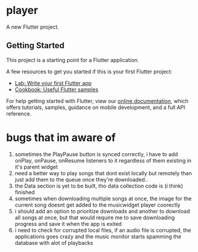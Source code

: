 # player

A new Flutter project.

## Getting Started

This project is a starting point for a Flutter application.

A few resources to get you started if this is your first Flutter project:

- [Lab: Write your first Flutter app](https://flutter.dev/docs/get-started/codelab)
- [Cookbook: Useful Flutter samples](https://flutter.dev/docs/cookbook)

For help getting started with Flutter, view our
[online documentation](https://flutter.dev/docs), which offers tutorials,
samples, guidance on mobile development, and a full API reference.

# bugs that im aware of
1. sometimes the PlayPause button is synced correctly, i have to add onPlay, onPause, onResume
   listeners to it regardless of them existing in it's parent widget
2. need a better way to play songs that dont exist locally but remotely than just add them to the
   queue once they're downloaded..
3. the Data section is yet to be built, tho data collection code is (i think) finished
3. sometimes when downloading multiple songs at once, the image for the current song doesnt get added to the musicwidget player coorectly
4. i should add an option to prioritize downloads and another to download all songs at once, but that would require me to save downloading progress and save it when the app is exited
5. i need to check for corrupted local files, if an audio file is corrupted, the applications goes crazy and the music monitor starts spamming the database with alot of playbacks
